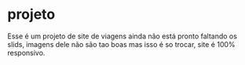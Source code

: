 # projeto
Esse é um projeto de site de viagens ainda não está pronto faltando os slids, imagens dele não são tao boas mas isso é so trocar, site é 100% responsivo.
